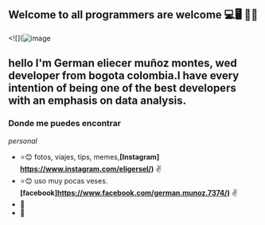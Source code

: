 ## Welcome to all programmers are welcome 💻🖥️ 🚴‍♂️

<![](![image](https://github.com/user-attachments/assets/a50a1868-e552-4e76-b01f-e95bf29c99c1)

## hello I'm German eliecer muñoz montes, wed developer from bogota colombia.I have every intention of being one of the best developers with an emphasis on data analysis.
### Donde me puedes encontrar 
_personal_
* :star::blush: fotos, viajes, tips, memes,**[Instagram] https://www.instagram.com/eligersel/)** :v:
* :star::blush: uso muy pocas veses. **[facebook]https://www.facebook.com/german.munoz.7374/)** :v:
* 🎱
* 📂

